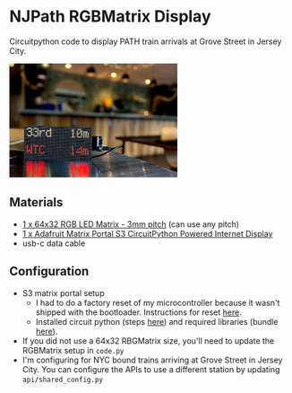 # NJPath RGBMatrix Display

Circuitpython code to display PATH train arrivals at Grove Street in Jersey City.

<img src="./media/demo.jpg?raw=true" width="300">

## Materials
* [1 x 64x32 RGB LED Matrix - 3mm pitch](https://www.adafruit.com/product/2279) (can use any pitch)
* [1 x Adafruit Matrix Portal S3 CircuitPython Powered Internet Display](https://www.adafruit.com/product/5778)
* usb-c data cable

## Configuration
* S3 matrix portal setup
    * I had to do a factory reset of my microcontroller because it wasn't shipped with the bootloader. Instructions for reset [here](https://learn.adafruit.com/adafruit-matrixportal-s3/factory-reset#factory-reset-and-bootloader-repair-3107941).
    * Installed circuit python (steps [here](https://learn.adafruit.com/rgb-matix-nyt-text-scroller/install-circuitpython)) and required libraries (bundle [here](https://circuitpython.org/libraries)). 
* If you did not use a 64x32 RBGMatrix size, you'll need to update the RGBMatrix setup in `code.py`
* I'm configuring for NYC bound trains arriving at Grove Street in Jersey City. You can configure the APIs to use a different station by updating `api/shared_config.py`
